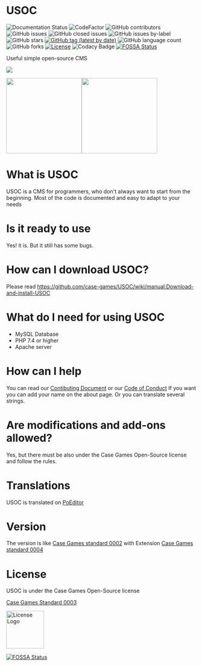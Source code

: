 # USOC
![Documentation Status](https://readthedocs.org/projects/usoc/badge/?version=latest)
![CodeFactor](https://www.codefactor.io/repository/github/case-games/usoc/badge/master)
![GitHub contributors](https://img.shields.io/github/contributors/Case-Games/USOC)
![GitHub issues](https://img.shields.io/github/issues/Case-Games/USOC)
![GitHub closed issues](https://img.shields.io/github/issues-closed-raw/Case-Games/USOC)
![GitHub issues by-label](https://img.shields.io/github/issues/Case-Games/USOC/bug)
![GitHub stars](https://img.shields.io/github/stars/Case-Games/USOC)
[![GitHub tag (latest by date)](https://img.shields.io/github/v/tag/Case-Games/USOC?label=Latest%20Version)](https://github.com/Case-Games/USOC/releases)
![GitHub language count](https://img.shields.io/github/languages/count/Case-Games/USOC)
![GitHub forks](https://img.shields.io/github/forks/Case-Games/USOC)
[![License](https://img.shields.io/badge/License-Case%20Games%20Open--Source%20License-important)](https://standards.casegames.ch/cgs/0003/v1.txt)
![Codacy Badge](https://app.codacy.com/project/badge/Grade/9c5f474aa55e4eb1a63729a4692aaf90)
[![FOSSA Status](https://app.fossa.com/api/projects/git%2Bgithub.com%2FCase-Games%2FUSOC.svg?type=shield)](https://app.fossa.com/projects/git%2Bgithub.com%2FCase-Games%2FUSOC?ref=badge_shield)


Useful simple open-source CMS

![](https://img.shields.io/badge/Version%20in%20developement%20in%20this%20branch-Pb2.5Bfx0-blue)

<img src="https://i.imgur.com/BLlWYYQ.png" height="200" /><img src="https://i.imgur.com/YPstj8L.png" height="200" />

# What is USOC
USOC is a CMS for programmers, who don't always want to start from the beginning. Most of the code is documented and easy to adapt to your needs
# Is it ready to use
Yes! it is. But it still has some bugs.
# How can I download USOC?
Please read https://github.com/case-games/USOC/wiki/manual:Download-and-install-USOC
# What do I need for using USOC
* MySQL Database
* PHP 7.4 or higher
* Apache server
# How can I help
You can read our [Contibuting Document](https://github.com/Case-Games/USOC/blob/master/CONTRIBUTING.md) or our [Code of Conduct](https://github.com/Case-Games/USOC/blob/master/CODE_OF_CONDUCT.md)
If you want you can add your name on the about page.
Or you can translate several strings.
# Are modifications and add-ons allowed?
Yes, but there must be also under the Case Games Open-Source license and follow the rules.
# Translations
USOC is translated on [PoEditor](https://poeditor.com/join/project/48DXSLQlVr)
# Version
The version is like [Case Games standard 0002](https://standards.casegames.ch/cgs/0002/v1.txt) with Extension [Case Games standard 0004](https://standards.casegames.ch/cgs/0004/v1.txt)
# License
USOC is under the Case Games Open-Source license

[Case Games Standard 0003](https://standards.casegames.ch/cgs/0003/v1.txt)

<img src="https://casegames.ch/license/os/v1.png" alt="License Logo" width="100" data-canonical-src="https://casegames.ch/license/os/v1.png">


[![FOSSA Status](https://app.fossa.com/api/projects/git%2Bgithub.com%2FCase-Games%2FUSOC.svg?type=large)](https://app.fossa.com/projects/git%2Bgithub.com%2FCase-Games%2FUSOC?ref=badge_large)